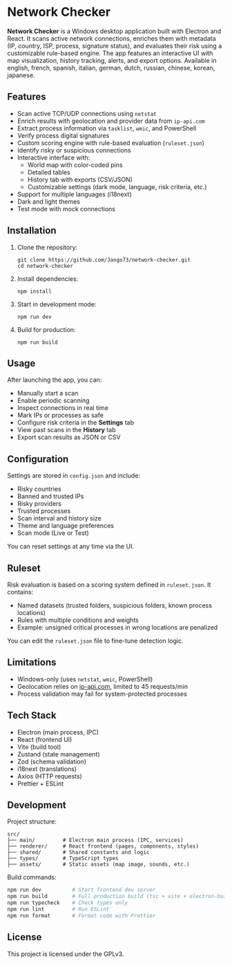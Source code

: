 # Network Checker

**Network Checker** is a Windows desktop application built with Electron and React. It scans active network connections, enriches them with metadata (IP, country, ISP, process, signature status), and evaluates their risk using a customizable rule-based engine. The app features an interactive UI with map visualization, history tracking, alerts, and export options.
Available in english, french, spanish, italian, german, dutch, russian, chinese, korean, japanese.

## Features

- Scan active TCP/UDP connections using `netstat`
- Enrich results with geolocation and provider data from `ip-api.com`
- Extract process information via `tasklist`, `wmic`, and PowerShell
- Verify process digital signatures
- Custom scoring engine with rule-based evaluation (`ruleset.json`)
- Identify risky or suspicious connections
- Interactive interface with:
  - World map with color-coded pins
  - Detailed tables
  - History tab with exports (CSV/JSON)
  - Customizable settings (dark mode, language, risk criteria, etc.)
- Support for multiple languages (i18next)
- Dark and light themes
- Test mode with mock connections

## Installation

1. Clone the repository:

   ```
   git clone https://github.com/Jango73/network-checker.git
   cd network-checker
   ```

2. Install dependencies:

   ```
   npm install
   ```

3. Start in development mode:

   ```
   npm run dev
   ```

4. Build for production:

   ```
   npm run build
   ```

## Usage

After launching the app, you can:

* Manually start a scan
* Enable periodic scanning
* Inspect connections in real time
* Mark IPs or processes as safe
* Configure risk criteria in the **Settings** tab
* View past scans in the **History** tab
* Export scan results as JSON or CSV

## Configuration

Settings are stored in `config.json` and include:

* Risky countries
* Banned and trusted IPs
* Risky providers
* Trusted processes
* Scan interval and history size
* Theme and language preferences
* Scan mode (Live or Test)

You can reset settings at any time via the UI.

## Ruleset

Risk evaluation is based on a scoring system defined in `ruleset.json`. It contains:

* Named datasets (trusted folders, suspicious folders, known process locations)
* Rules with multiple conditions and weights
* Example: unsigned critical processes in wrong locations are penalized

You can edit the `ruleset.json` file to fine-tune detection logic.

## Limitations

* Windows-only (uses `netstat`, `wmic`, PowerShell)
* Geolocation relies on [ip-api.com](http://ip-api.com), limited to 45 requests/min
* Process validation may fail for system-protected processes

## Tech Stack

* Electron (main process, IPC)
* React (frontend UI)
* Vite (build tool)
* Zustand (state management)
* Zod (schema validation)
* i18next (translations)
* Axios (HTTP requests)
* Prettier + ESLint

## Development

Project structure:

```
src/
├── main/         # Electron main process (IPC, services)
├── renderer/     # React frontend (pages, components, styles)
├── shared/       # Shared constants and logic
├── types/        # TypeScript types
├── assets/       # Static assets (map image, sounds, etc.)
```

Build commands:

```bash
npm run dev          # Start frontend dev server
npm run build        # Full production build (tsc + vite + electron-builder)
npm run typecheck    # Check types only
npm run lint         # Run ESLint
npm run format       # Format code with Prettier
```

## License

This project is licensed under the GPLv3.
